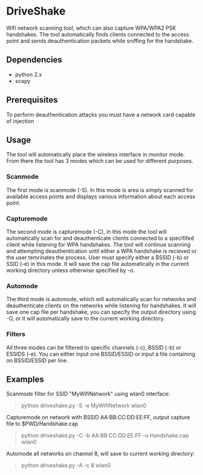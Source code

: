 # DriveShake

Wifi network scanning tool, which can also capture WPA/WPA2 PSK handshakes. The tool automatically finds clients connected to the access point and sends deauthentication packets while sniffing for the handshake.

## Dependencies

  - python 2.x
  - scapy
  

## Prerequisites

To perform deauthentication attacks you must have a network card capable of injection

## Usage

The tool will automatically place the wireless interface in monitor mode. From
there the tool has 3 modes which can be used for different purposes.

### Scanmode

The first mode is scanmode (-S). In this mode is area is simply scanned for available access points and displays various information about each access point.

### Capturemode
The second mode is capturemode (-C), in this mode the tool will automatically scan for and deauthenticate clients connected to a specififed client while listening for WPA handshakes. The tool will continue scanning and attempting deauthentication until either a WPA handshake is recieved or the user temrinates the process. User must specify either a BSSID (-b) or SSID (-e) in this mode. It will save the cap file automatically in the current working directory unless otherwise specified by -o.


### Automode
The third mode is automode, which will automatically scan for networks and deauthenticate clients on the networks while listening for handshakes. It will save one cap file per handshake, you can specify the output directory using -O, or it will automatically save to the current working directory.


### Filters
All three modes can be filtered to specific channels (-c), BSSID (-b) or ESSIDS (-e). You can either input one BSSID/ESSID or input a file containing on BSSID/ESSID per line. 


## Examples
  
Scanmode filter for SSID "MyWifiNetwork" using wlan0 interface:

> python driveshake.py -S -e MyWifiNetwork wlan0

Capturemode on network with BSSID AA:BB:CC:DD:EE:FF, output capture file to $PWD/Handshake.cap

> python driveshake.py -C -b AA:BB:CC:DD:EE:FF  -o Handshake.cap wlan0

Automode all networks on channel 8, will save to current working directory:

> python driveshake.py -A -c 8  wlan0



